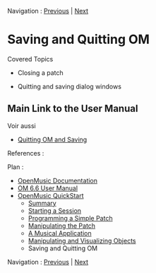 
Navigation : [Previous](5dComplete "page précédente\(Comments\)")
| [Next](OM-Documentation_1 "Next\(Plan\)")

# Saving and Quitting OM

Covered Topics

  * Closing a patch

  * Quitting and saving dialog windows

## Main Link to the User Manual

Voir aussi

  * [Quitting OM and Saving](QuittingSaving)

References :

Plan :

  * [OpenMusic Documentation](OM-Documentation)
  * [OM 6.6 User Manual](OM-User-Manual)
  * [OpenMusic QuickStart](QuickStart-Chapters)
    * [Summary](Intro_1)
    * [Starting a Session](1_StartSession)
    * [Programming a Simple Patch](2_progpatch)
    * [Manipulating the Patch](3ManipPatch)
    * [A Musical Application](4_MusicalAp)
    * [Manipulating and Visualizing Objects](5_CompletEdition)
    * Saving and Quitting OM

Navigation : [Previous](5dComplete "page précédente\(Comments\)")
| [Next](OM-Documentation_1 "Next\(Plan\)")

